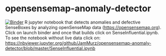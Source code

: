# opensensemap-anomaly-detector
[![Binder](https://mybinder.org/badge_logo.svg)](https://mybinder.org/v2/gh/JamMurz/opensensemap-anomaly-detector/master)
R jupyter notebook that detects anomalies and defective SenseBoxes by analyzing openSenseMap data (https://opensensemap.org). Click on launch binder and once that builds click on SenseInfluential.ipynb. To see the notebook without live data click on:  https://nbviewer.jupyter.org/github/JamMurz/opensensemap-anomaly-detector/blob/master/SenseInfluential.ipynb
